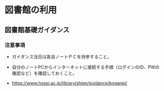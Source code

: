 # 図書館の利用

## 図書館基礎ガイダンス

### 注意事項
- ガイダンス当日は各自ノートＰＣを持参すること。
- 自分のノートPCからインターネットに接続する手順（ログインのID、PWの確認など）を確認しておくこと。


- https://www.hosei.ac.jp/library/shien/guidance/koganei/